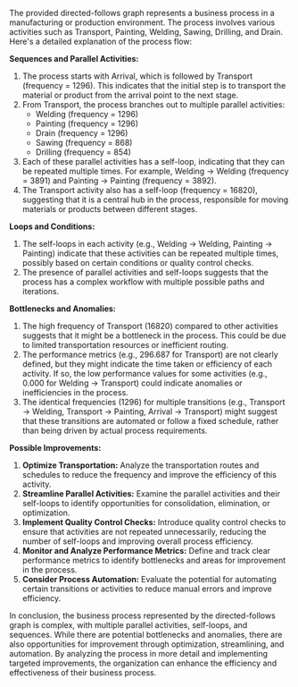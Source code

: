 The provided directed-follows graph represents a business process in a manufacturing or production environment. The process involves various activities such as Transport, Painting, Welding, Sawing, Drilling, and Drain. Here's a detailed explanation of the process flow:

**Sequences and Parallel Activities:**

1. The process starts with Arrival, which is followed by Transport (frequency = 1296). This indicates that the initial step is to transport the material or product from the arrival point to the next stage.
2. From Transport, the process branches out to multiple parallel activities:
	* Welding (frequency = 1296)
	* Painting (frequency = 1296)
	* Drain (frequency = 1296)
	* Sawing (frequency = 868)
	* Drilling (frequency = 854)
3. Each of these parallel activities has a self-loop, indicating that they can be repeated multiple times. For example, Welding -> Welding (frequency = 3891) and Painting -> Painting (frequency = 3892).
4. The Transport activity also has a self-loop (frequency = 16820), suggesting that it is a central hub in the process, responsible for moving materials or products between different stages.

**Loops and Conditions:**

1. The self-loops in each activity (e.g., Welding -> Welding, Painting -> Painting) indicate that these activities can be repeated multiple times, possibly based on certain conditions or quality control checks.
2. The presence of parallel activities and self-loops suggests that the process has a complex workflow with multiple possible paths and iterations.

**Bottlenecks and Anomalies:**

1. The high frequency of Transport (16820) compared to other activities suggests that it might be a bottleneck in the process. This could be due to limited transportation resources or inefficient routing.
2. The performance metrics (e.g., 296.687 for Transport) are not clearly defined, but they might indicate the time taken or efficiency of each activity. If so, the low performance values for some activities (e.g., 0.000 for Welding -> Transport) could indicate anomalies or inefficiencies in the process.
3. The identical frequencies (1296) for multiple transitions (e.g., Transport -> Welding, Transport -> Painting, Arrival -> Transport) might suggest that these transitions are automated or follow a fixed schedule, rather than being driven by actual process requirements.

**Possible Improvements:**

1. **Optimize Transportation:** Analyze the transportation routes and schedules to reduce the frequency and improve the efficiency of this activity.
2. **Streamline Parallel Activities:** Examine the parallel activities and their self-loops to identify opportunities for consolidation, elimination, or optimization.
3. **Implement Quality Control Checks:** Introduce quality control checks to ensure that activities are not repeated unnecessarily, reducing the number of self-loops and improving overall process efficiency.
4. **Monitor and Analyze Performance Metrics:** Define and track clear performance metrics to identify bottlenecks and areas for improvement in the process.
5. **Consider Process Automation:** Evaluate the potential for automating certain transitions or activities to reduce manual errors and improve efficiency.

In conclusion, the business process represented by the directed-follows graph is complex, with multiple parallel activities, self-loops, and sequences. While there are potential bottlenecks and anomalies, there are also opportunities for improvement through optimization, streamlining, and automation. By analyzing the process in more detail and implementing targeted improvements, the organization can enhance the efficiency and effectiveness of their business process.